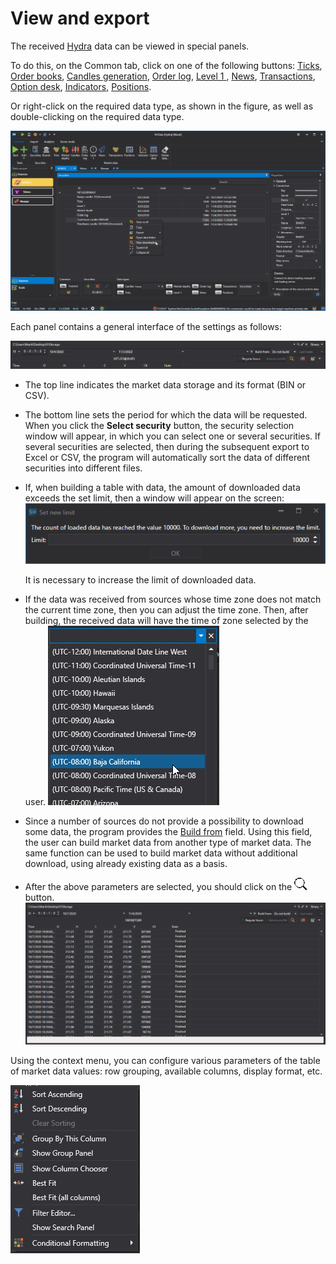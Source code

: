 # View and export

The received [Hydra](Hydra.md) data can be viewed in special panels. 

To do this, on the Common tab, click on one of the following buttons: [Ticks](HydraExportTrades.md), [Order books](HydraExportDepth.md), [Candles generation](HydraCandles.md), [Order log](HydraExportOrderLog.md), [Level 1 ](HydraExportSecurityChange.md), [News](HydraExportNews.md), [Transactions](HydraExportExecution.md), [Option desk](hydra_options.md), [Indicators](Hydra_export_indicator.md), [Positions](Hydra_export_position.md). 

Or right\-click on the required data type, as shown in the figure, as well as double\-clicking on the required data type.

![hydra view export](../images/hydra_view_export.png)

Each panel contains a general interface of the settings as follows:

![hydra export 00](../images/hydra_export_00.png)

- The top line indicates the market data storage and its format (BIN or CSV).
- The bottom line sets the period for which the data will be requested. When you click the **Select security** button, the security selection window will appear, in which you can select one or several securities. If several securities are selected, then during the subsequent export to Excel or CSV, the program will automatically sort the data of different securities into different files. 
- If, when building a table with data, the amount of downloaded data exceeds the set limit, then a window will appear on the screen:![hydra tick limit](../images/hydra_tick_limit.png)

  It is necessary to increase the limit of downloaded data.
- If the data was received from sources whose time zone does not match the current time zone, then you can adjust the time zone. Then, after building, the received data will have the time of zone selected by the user. ![hydra TZ](../images/hydra_TZ.png)
- Since a number of sources do not provide a possibility to download some data, the program provides the [Build from](HydraUsingDifferentTypesMarketData.md) field. Using this field, the user can build market data from another type of market data. The same function can be used to build market data without additional download, using already existing data as a basis. 
- After the above parameters are selected, you should click on the ![hydra find](../images/hydra_find.png) button.![hydra candles tf](../images/hydra_candles_tf.png)

Using the context menu, you can configure various parameters of the table of market data values: row grouping, available columns, display format, etc.

![hydra export context](../images/hydra_export_context.png)
